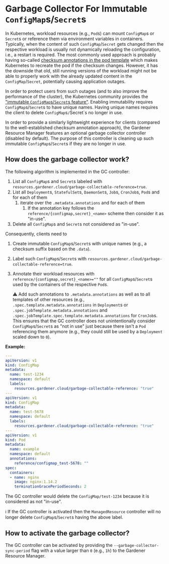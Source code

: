 # Garbage Collector For Immutable `ConfigMap`s/`Secret`s

In Kubernetes, workload resources (e.g., `Pod`s) can mount `ConfigMap`s or `Secret`s or reference them via environment variables in containers.
Typically, when the content of such `ConfigMap`/`Secret` gets changed then the respective workload is usually not dynamically reloading the configuration, i.e., a restart is required.
The most commonly used approach is probably having so-called [checksum annotations in the pod template](https://helm.sh/docs/howto/charts_tips_and_tricks/#automatically-roll-deployments) which makes Kubernetes to recreate the pod if the checksum changes.
However, it has the downside that old, still running versions of the workload might not be able to properly work with the already updated content in the `ConfigMap`/`Secret`, potentially causing application outages.

In order to protect users from such outages (and to also improve the performance of the cluster), the Kubernetes community provides the ["immutable `ConfigMap`s/`Secret`s feature"](https://kubernetes.io/docs/concepts/configuration/configmap/#configmap-immutable).
Enabling immutability requires `ConfigMap`s/`Secret`s to have unique names.
Having unique names requires the client to delete `ConfigMap`s`/`Secret`s no longer in use.

In order to provide a similarly lightweight experience for clients (compared to the well-established checksum annotation approach), the Gardener Resource Manager features an optional garbage collector controller (disabled by default).
The purpose of this controller is cleaning up such immutable `ConfigMap`s/`Secret`s if they are no longer in use.

## How does the garbage collector work?

The following algorithm is implemented in the GC controller:

1. List all `ConfigMap`s and `Secret`s labeled with `resources.gardener.cloud/garbage-collectable-reference=true`.
1. List all `Deployment`s, `StatefulSet`s, `DaemonSet`s, `Job`s, `CronJob`s, `Pod`s and for each of them
   1. iterate over the `.metadata.annotations` and for each of them
      1. If the annotation key follows the `reference/{configmap,secret}_<name>` scheme then consider it as "in-use".
1. Delete all `ConfigMap`s and `Secret`s not considered as "in-use".

Consequently, clients need to

1. Create immutable `ConfigMap`s/`Secret`s with unique names (e.g., a checksum suffix based on the `.data`).
1. Label such `ConfigMap`s/`Secret`s with `resources.gardener.cloud/garbage-collectable-reference=true`.
1. Annotate their workload resources with `reference/{configmap,secret}_<name>=""` for all `ConfigMap`s/`Secret`s used by the containers of the respective `Pod`s.

   ⚠️ Add such annotations to `.metadata.annotations` as well as to all templates of other resources (e.g., `.spec.template.metadata.annotations` in `Deployment`s or `.spec.jobTemplate.metadata.annotations` and `.spec.jobTemplate.spec.template.metadata.annotations` for `CronJob`s.
   This ensures that the GC controller does not unintentionally consider `ConfigMap`s/`Secret`s as "not in use" just because there isn't a `Pod` referencing them anymore (e.g., they could still be used by a `Deployment` scaled down to `0`).

**Example:**

```yaml
---
apiVersion: v1
kind: ConfigMap
metadata:
  name: test-1234
  namespace: default
  labels:
    resources.gardener.cloud/garbage-collectable-reference: "true"
---
apiVersion: v1
kind: ConfigMap
metadata:
  name: test-5678
  namespace: default
  labels:
    resources.gardener.cloud/garbage-collectable-reference: "true"
---
apiVersion: v1
kind: Pod
metadata:
  name: example
  namespace: default
  annotations:
    reference/configmap_test-5678: ""
spec:
  containers:
  - name: nginx
    image: nginx:1.14.2
    terminationGracePeriodSeconds: 2
```

The GC controller would delete the `ConfigMap/test-1234` because it is considered as not "in-use".

ℹ️ If the GC controller is activated then the `ManagedResource` controller will no longer delete `ConfigMap`s/`Secret`s having the above label.

## How to activate the garbage collector?

The GC controller can be activated by providing the `--garbage-collector-sync-period` flag with a value larger than `0` (e.g., `1h`) to the Gardener Resource Manager.
